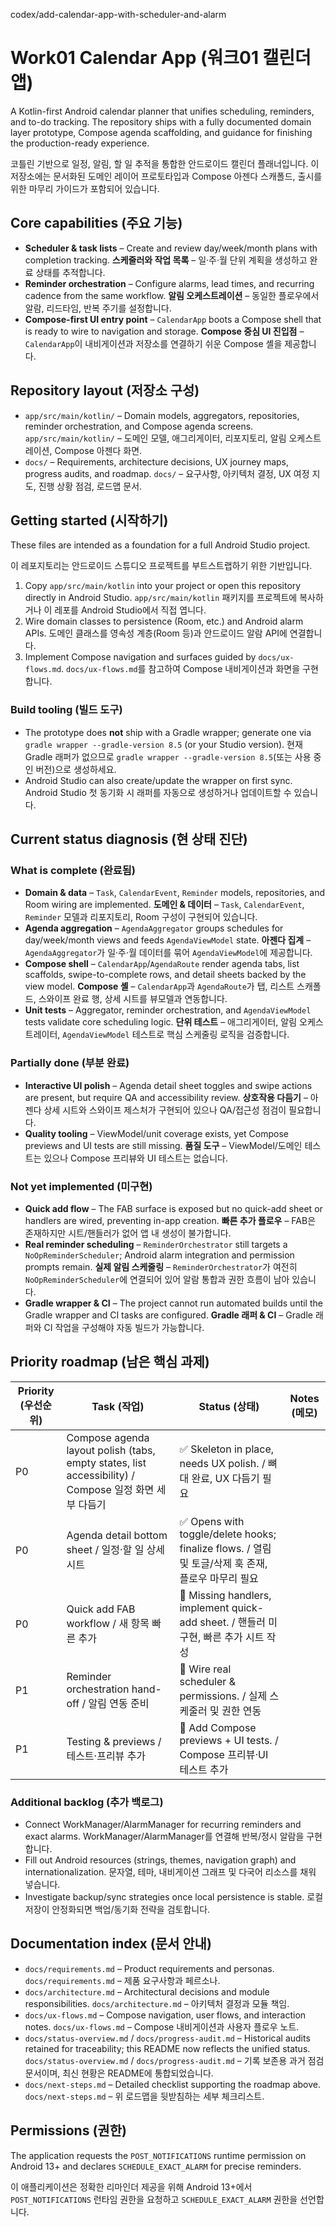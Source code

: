 codex/add-calendar-app-with-scheduler-and-alarm
# Work01 Calendar App (워크01 캘린더 앱)

A Kotlin-first Android calendar planner that unifies scheduling, reminders, and to-do tracking. The repository ships with a fully documented domain layer prototype, Compose agenda scaffolding, and guidance for finishing the production-ready experience.

코틀린 기반으로 일정, 알림, 할 일 추적을 통합한 안드로이드 캘린더 플래너입니다. 이 저장소에는 문서화된 도메인 레이어 프로토타입과 Compose 아젠다 스캐폴드, 출시를 위한 마무리 가이드가 포함되어 있습니다.

## Core capabilities (주요 기능)
- **Scheduler & task lists** – Create and review day/week/month plans with completion tracking.
  **스케줄러와 작업 목록** – 일·주·월 단위 계획을 생성하고 완료 상태를 추적합니다.
- **Reminder orchestration** – Configure alarms, lead times, and recurring cadence from the same workflow.
  **알림 오케스트레이션** – 동일한 플로우에서 알람, 리드타임, 반복 주기를 설정합니다.
- **Compose-first UI entry point** – `CalendarApp` boots a Compose shell that is ready to wire to navigation and storage.
  **Compose 중심 UI 진입점** – `CalendarApp`이 내비게이션과 저장소를 연결하기 쉬운 Compose 셸을 제공합니다.

## Repository layout (저장소 구성)
- `app/src/main/kotlin/` – Domain models, aggregators, repositories, reminder orchestration, and Compose agenda screens.
  `app/src/main/kotlin/` – 도메인 모델, 애그리게이터, 리포지토리, 알림 오케스트레이션, Compose 아젠다 화면.
- `docs/` – Requirements, architecture decisions, UX journey maps, progress audits, and roadmap.
  `docs/` – 요구사항, 아키텍처 결정, UX 여정 지도, 진행 상황 점검, 로드맵 문서.

## Getting started (시작하기)
These files are intended as a foundation for a full Android Studio project.

이 레포지토리는 안드로이드 스튜디오 프로젝트를 부트스트랩하기 위한 기반입니다.

1. Copy `app/src/main/kotlin` into your project or open this repository directly in Android Studio.
   `app/src/main/kotlin` 패키지를 프로젝트에 복사하거나 이 레포를 Android Studio에서 직접 엽니다.
2. Wire domain classes to persistence (Room, etc.) and Android alarm APIs.
   도메인 클래스를 영속성 계층(Room 등)과 안드로이드 알람 API에 연결합니다.
3. Implement Compose navigation and surfaces guided by `docs/ux-flows.md`.
   `docs/ux-flows.md`를 참고하여 Compose 내비게이션과 화면을 구현합니다.

### Build tooling (빌드 도구)
- The prototype does **not** ship with a Gradle wrapper; generate one via `gradle wrapper --gradle-version 8.5` (or your Studio version).
  현재 Gradle 래퍼가 없으므로 `gradle wrapper --gradle-version 8.5`(또는 사용 중인 버전)으로 생성하세요.
- Android Studio can also create/update the wrapper on first sync.
  Android Studio 첫 동기화 시 래퍼를 자동으로 생성하거나 업데이트할 수 있습니다.

## Current status diagnosis (현 상태 진단)
### What is complete (완료됨)
- **Domain & data** – `Task`, `CalendarEvent`, `Reminder` models, repositories, and Room wiring are implemented.
  **도메인 & 데이터** – `Task`, `CalendarEvent`, `Reminder` 모델과 리포지토리, Room 구성이 구현되어 있습니다.
- **Agenda aggregation** – `AgendaAggregator` groups schedules for day/week/month views and feeds `AgendaViewModel` state.
  **아젠다 집계** – `AgendaAggregator`가 일·주·월 데이터를 묶어 `AgendaViewModel`에 제공합니다.
- **Compose shell** – `CalendarApp`/`AgendaRoute` render agenda tabs, list scaffolds, swipe-to-complete rows, and detail sheets backed by the view model.
  **Compose 셸** – `CalendarApp`과 `AgendaRoute`가 탭, 리스트 스캐폴드, 스와이프 완료 행, 상세 시트를 뷰모델과 연동합니다.
- **Unit tests** – Aggregator, reminder orchestration, and `AgendaViewModel` tests validate core scheduling logic.
  **단위 테스트** – 애그리게이터, 알림 오케스트레이터, `AgendaViewModel` 테스트로 핵심 스케줄링 로직을 검증합니다.

### Partially done (부분 완료)
- **Interactive UI polish** – Agenda detail sheet toggles and swipe actions are present, but require QA and accessibility review.
  **상호작용 다듬기** – 아젠다 상세 시트와 스와이프 제스처가 구현되어 있으나 QA/접근성 점검이 필요합니다.
- **Quality tooling** – ViewModel/unit coverage exists, yet Compose previews and UI tests are still missing.
  **품질 도구** – ViewModel/도메인 테스트는 있으나 Compose 프리뷰와 UI 테스트는 없습니다.

### Not yet implemented (미구현)
- **Quick add flow** – The FAB surface is exposed but no quick-add sheet or handlers are wired, preventing in-app creation.
  **빠른 추가 플로우** – FAB은 존재하지만 시트/핸들러가 없어 앱 내 생성이 불가합니다.
- **Real reminder scheduling** – `ReminderOrchestrator` still targets a `NoOpReminderScheduler`; Android alarm integration and permission prompts remain.
  **실제 알림 스케줄링** – `ReminderOrchestrator`가 여전히 `NoOpReminderScheduler`에 연결되어 있어 알람 통합과 권한 흐름이 남아 있습니다.
- **Gradle wrapper & CI** – The project cannot run automated builds until the Gradle wrapper and CI tasks are configured.
  **Gradle 래퍼 & CI** – Gradle 래퍼와 CI 작업을 구성해야 자동 빌드가 가능합니다.

## Priority roadmap (남은 핵심 과제)
| Priority (우선순위) | Task (작업) | Status (상태) | Notes (메모) |
| --- | --- | --- | --- |
| P0 | Compose agenda layout polish (tabs, empty states, list accessibility) / Compose 일정 화면 세부 다듬기 | ✅ Skeleton in place, needs UX polish. / 뼈대 완료, UX 다듬기 필요 |
| P0 | Agenda detail bottom sheet / 일정·할 일 상세 시트 | ✅ Opens with toggle/delete hooks; finalize flows. / 열림 및 토글/삭제 훅 존재, 플로우 마무리 필요 |
| P0 | Quick add FAB workflow / 새 항목 빠른 추가 | 🚧 Missing handlers, implement quick-add sheet. / 핸들러 미구현, 빠른 추가 시트 작성 |
| P1 | Reminder orchestration hand-off / 알림 연동 준비 | 🚧 Wire real scheduler & permissions. / 실제 스케줄러 및 권한 연동 |
| P1 | Testing & previews / 테스트·프리뷰 추가 | 🚧 Add Compose previews + UI tests. / Compose 프리뷰·UI 테스트 추가 |

### Additional backlog (추가 백로그)
- Connect WorkManager/AlarmManager for recurring reminders and exact alarms.
  WorkManager/AlarmManager를 연결해 반복/정시 알람을 구현합니다.
- Fill out Android resources (strings, themes, navigation graph) and internationalization.
  문자열, 테마, 내비게이션 그래프 및 다국어 리소스를 채워 넣습니다.
- Investigate backup/sync strategies once local persistence is stable.
  로컬 저장이 안정화되면 백업/동기화 전략을 검토합니다.

## Documentation index (문서 안내)
- `docs/requirements.md` – Product requirements and personas.
  `docs/requirements.md` – 제품 요구사항과 페르소나.
- `docs/architecture.md` – Architectural decisions and module responsibilities.
  `docs/architecture.md` – 아키텍처 결정과 모듈 책임.
- `docs/ux-flows.md` – Compose navigation, user flows, and interaction notes.
  `docs/ux-flows.md` – Compose 내비게이션과 사용자 플로우 노트.
- `docs/status-overview.md` / `docs/progress-audit.md` – Historical audits retained for traceability; this README now reflects the unified status.
  `docs/status-overview.md` / `docs/progress-audit.md` – 기록 보존용 과거 점검 문서이며, 최신 현황은 README에 통합되었습니다.
- `docs/next-steps.md` – Detailed checklist supporting the roadmap above.
  `docs/next-steps.md` – 위 로드맵을 뒷받침하는 세부 체크리스트.

## Permissions (권한)
The application requests the `POST_NOTIFICATIONS` runtime permission on Android 13+ and declares `SCHEDULE_EXACT_ALARM` for precise reminders.

이 애플리케이션은 정확한 리마인더 제공을 위해 Android 13+에서 `POST_NOTIFICATIONS` 런타임 권한을 요청하고 `SCHEDULE_EXACT_ALARM` 권한을 선언합니다.

